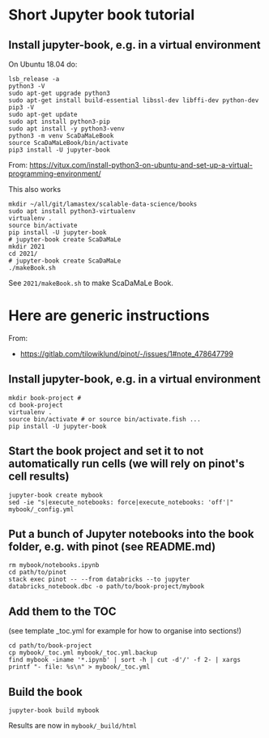 # Short Jupyter book tutorial 

## Install jupyter-book, e.g. in a virtual environment

On Ubuntu 18.04 do:

```
lsb_release -a
python3 -V
sudo apt-get upgrade python3
sudo apt-get install build-essential libssl-dev libffi-dev python-dev
pip3 -V
sudo apt-get update
sudo apt install python3-pip
sudo apt install -y python3-venv
python3 -m venv ScaDaMaLeBook
source ScaDaMaLeBook/bin/activate
pip3 install -U jupyter-book
```

From: https://vitux.com/install-python3-on-ubuntu-and-set-up-a-virtual-programming-environment/

This also works
```
mkdir ~/all/git/lamastex/scalable-data-science/books
sudo apt install python3-virtualenv
virtualenv .
source bin/activate
pip install -U jupyter-book
# jupyter-book create ScaDaMaLe
mkdir 2021
cd 2021/
# jupyter-book create ScaDaMaLe
./makeBook.sh
```


See `2021/makeBook.sh` to make ScaDaMaLe Book.

# Here are generic instructions

From:

- https://gitlab.com/tilowiklund/pinot/-/issues/1#note_478647799

## Install jupyter-book, e.g. in a virtual environment

```
mkdir book-project # 
cd book-project
virtualenv .
source bin/activate # or source bin/activate.fish ...
pip install -U jupyter-book
```

## Start the book project and set it to not automatically run cells (we will rely on pinot's cell results)

```
jupyter-book create mybook
sed -ie "s|execute_notebooks: force|execute_notebooks: 'off'|" mybook/_config.yml
```

## Put a bunch of Jupyter notebooks into the book folder, e.g. with pinot (see README.md)

```
rm mybook/notebooks.ipynb
cd path/to/pinot
stack exec pinot -- --from databricks --to jupyter databricks_notebook.dbc -o path/to/book-project/mybook
```

## Add them to the TOC 

(see template _toc.yml for example for how to organise into sections!)

```
cd path/to/book-project
cp mybook/_toc.yml mybook/_toc.yml.backup
find mybook -iname '*.ipynb' | sort -h | cut -d'/' -f 2- | xargs printf "- file: %s\n" > mybook/_toc.yml
```

## Build the book

```
jupyter-book build mybook
```

Results are now in `mybook/_build/html`

